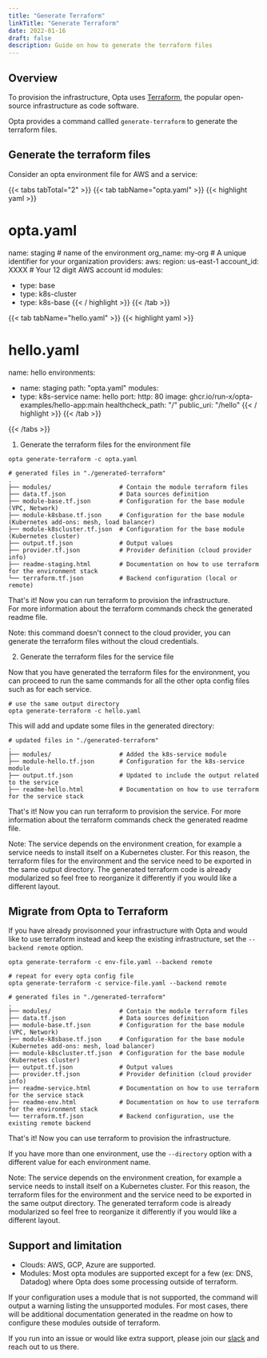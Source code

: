 ```yaml
---
title: "Generate Terraform"
linkTitle: "Generate Terraform"
date: 2022-01-16
draft: false
description: Guide on how to generate the terraform files
---
```


## Overview

To provision the infrastructure, Opta uses [Terraform](https://www.terraform.io/), the popular open-source infrastructure as code software.

Opta provides a command callled `generate-terraform` to generate the terraform files.

## Generate the terraform files

Consider an opta environment file for AWS and a service:

{{< tabs tabTotal="2" >}}
{{< tab tabName="opta.yaml" >}}
{{< highlight yaml >}}
# opta.yaml
name: staging # name of the environment
org_name: my-org # A unique identifier for your organization
providers:
  aws:
    region: us-east-1
    account_id: XXXX # Your 12 digit AWS account id
modules:
  - type: base
  - type: k8s-cluster
  - type: k8s-base
{{< / highlight >}}
{{< /tab >}}

{{< tab tabName="hello.yaml" >}}
{{< highlight yaml >}}
# hello.yaml
name: hello
environments:
  - name: staging
    path: "opta.yaml"
modules:
  - type: k8s-service
    name: hello
    port:
      http: 80
    image: ghcr.io/run-x/opta-examples/hello-app:main
    healthcheck_path: "/"
    public_uri: "/hello"
{{< / highlight >}}
{{< /tab >}}

{{< /tabs >}}

1. Generate the terraform files for the environment file

```shell
opta generate-terraform -c opta.yaml
```

```
# generated files in "./generated-terraform"
.
├── modules/                   # Contain the module terraform files
├── data.tf.json               # Data sources definition
├── module-base.tf.json        # Configuration for the base module (VPC, Network)
├── module-k8sbase.tf.json     # Configuration for the base module (Kubernetes add-ons: mesh, load balancer)
├── module-k8scluster.tf.json  # Configuration for the base module (Kubernetes cluster)
├── output.tf.json             # Output values
├── provider.tf.json           # Provider definition (cloud provider info)
├── readme-staging.html        # Documentation on how to use terraform for the environment stack
└── terraform.tf.json          # Backend configuration (local or remote)
```

That's it! Now you can run terraform to provision the infrastructure.  
For more information about the terraform commands check the generated readme file.

Note: this command doesn't connect to the cloud provider, you can generate the terraform files without the cloud credentials.

2. Generate the terraform files for the service file

Now that you have generated the terraform files for the environment, you can proceed to run the same commands for all the other opta config files such as for each service.

```shell
# use the same output directory
opta generate-terraform -c hello.yaml
```

This will add and update some files in the generated directory:
```
# updated files in "./generated-terraform"
.
├── modules/                   # Added the k8s-service module
├── module-hello.tf.json       # Configuration for the k8s-service module
├── output.tf.json             # Updated to include the output related to the service
├── readme-hello.html          # Documentation on how to use terraform for the service stack
```

That's it! Now you can run terraform to provision the service.
For more information about the terraform commands check the generated readme file.

Note: The service depends on the environment creation, for example a service needs to install itself on a Kubernetes cluster. For this reason, the terraform files for the environment and the service need to be exported in the same output directory. The generated terraform code is already modularized so feel free to reorganize it differently if you would like a different layout.

## Migrate from Opta to Terraform

If you have already provisonned your infrastructure with Opta and would like to use terraform instead and keep the existing infrastructure, set the `--backend remote` option.

```shell
opta generate-terraform -c env-file.yaml --backend remote

# repeat for every opta config file
opta generate-terraform -c service-file.yaml --backend remote
```

```
# generated files in "./generated-terraform"
.
├── modules/                   # Contain the module terraform files
├── data.tf.json               # Data sources definition
├── module-base.tf.json        # Configuration for the base module (VPC, Network)
├── module-k8sbase.tf.json     # Configuration for the base module (Kubernetes add-ons: mesh, load balancer)
├── module-k8scluster.tf.json  # Configuration for the base module (Kubernetes cluster)
├── output.tf.json             # Output values
├── provider.tf.json           # Provider definition (cloud provider info)
├── readme-service.html        # Documentation on how to use terraform for the service stack
├── readme-env.html            # Documentation on how to use terraform for the environment stack
└── terraform.tf.json          # Backend configuration, use the existing remote backend
```

That's it! Now you can use terraform to provision the infrastructure.

If you have more than one environment, use  the `--directory` option with a different value for each environment name.

Note: The service depends on the environment creation, for example a service needs to install itself on a Kubernetes cluster. For this reason, the terraform files for the environment and the service need to be exported in the same output directory. The generated terraform code is already modularized so feel free to reorganize it differently if you would like a different layout.

## Support and limitation

- Clouds: AWS, GCP, Azure are supported.
- Modules: Most opta modules are supported except for a few (ex: DNS, Datadog) where Opta does some processing outside of terraform. 

If your configuration uses a module that is not supported, the command will output a warning listing the unsupported modules. For most cases, there will be additional documentation generated in the readme on how to configure these modules outside of terraform.

If you run into an issue or would like extra support, please join our [slack](https://slack.opta.dev/) and reach out to us there.
